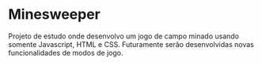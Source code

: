 # Minesweeper
Projeto de estudo onde desenvolvo um jogo de campo minado usando somente Javascript, HTML e CSS. Futuramente serão desenvolvidas novas funcionalidades de modos de jogo.
